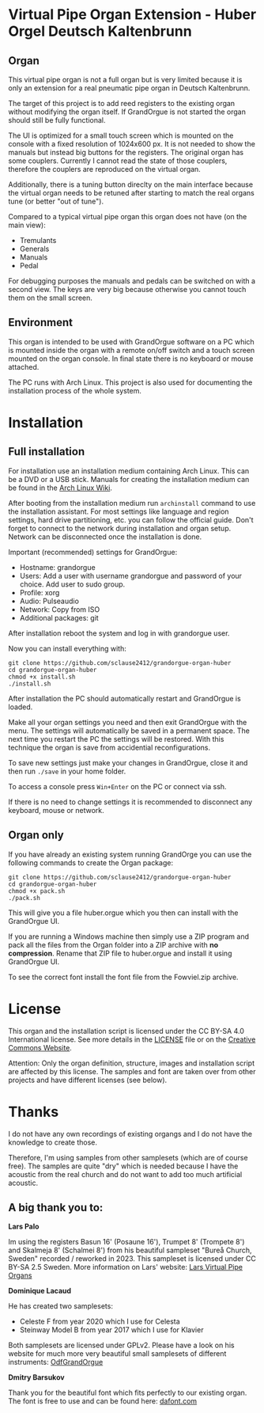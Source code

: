 # Virtual Pipe Organ Extension - Huber Orgel Deutsch Kaltenbrunn

## Organ

This virtual pipe organ is not a full organ but is very limited because it is only an extension for a real pneumatic pipe organ in Deutsch Kaltenbrunn.

The target of this project is to add reed registers to the existing organ without modifying the organ itself. If GrandOrgue is not started the organ should still be fully functional.

The UI is optimized for a small touch screen which is mounted on the console with a fixed resolution of 1024x600 px. It is not needed to show the manuals but instead big buttons for the registers.
The original organ has some couplers. Currently I cannot read the state of those couplers, therefore the couplers are reproduced on the virtual organ.

Additionally, there is a tuning button direclty on the main interface because the virtual organ needs to be retuned after starting to match the real organs tune (or better "out of tune").

Compared to a typical virtual pipe organ this organ does not have (on the main view):

* Tremulants
* Generals
* Manuals
* Pedal

For debugging purposes the manuals and pedals can be switched on with a second view. The keys are very big because otherwise you cannot touch them on the small screen.

## Environment

This organ is intended to be used with GrandOrgue software on a PC which is mounted inside the organ with a remote on/off switch and a touch screen mounted on the organ console.
In final state there is no keyboard or mouse attached.

The PC runs with Arch Linux. This project is also used for documenting the installation process of the whole system.

# Installation

## Full installation

For installation use an installation medium containing Arch Linux. This can be a DVD or a USB stick. Manuals for creating the installation medium can be found in the [Arch Linux Wiki](https://wiki.archlinux.org/).

After booting from the installation medium run `archinstall` command to use the installation assistant.
For most settings like language and region settings, hard drive partitioning, etc. you can follow the official guide.
Don't forget to connect to the network during installation and organ setup. Network can be disconnected once the installation is done.

Important (recommended) settings for GrandOrgue:

* Hostname: grandorgue
* Users: Add a user with username grandorgue and password of your choice. Add user to sudo group.
* Profile: xorg
* Audio: Pulseaudio
* Network: Copy from ISO
* Additional packages: git

After installation reboot the system and log in with grandorgue user.

Now you can install everything with:

```shell
git clone https://github.com/sclause2412/grandorgue-organ-huber
cd grandorgue-organ-huber
chmod +x install.sh
./install.sh
```

After installation the PC should automatically restart and GrandOrgue is loaded.

Make all your organ settings you need and then exit GrandOrgue with the menu. The settings will automatically be saved in a permanent space. The next time you restart the PC the settings will be restored. With this technique the organ is save from accidential reconfigurations.

To save new settings just make your changes in GrandOrgue, close it and then run `./save` in your home folder.

To access a console press `Win+Enter` on the PC or connect via ssh.

If there is no need to change settings it is recommended to disconnect any keyboard, mouse or network.

## Organ only

If you have already an existing system running GrandOrge you can use the following commands to create the Organ package:

```shell
git clone https://github.com/sclause2412/grandorgue-organ-huber
cd grandorgue-organ-huber
chmod +x pack.sh
./pack.sh
```

This will give you a file huber.orgue which you then can install with the GrandOrgue UI.

If you are running a Windows machine then simply use a ZIP program and pack all the files from the Organ folder into a ZIP archive with **no compression**. Rename that ZIP file to huber.orgue and install it using GrandOrgue UI.

To see the correct font install the font file from the Fowviel.zip archive.

# License

This organ and the installation script is licensed under the CC BY-SA 4.0 International license. See more details in the [LICENSE](LICENSE) file or on the [Creative Commons Website](https://creativecommons.org/licenses/by-sa/4.0/).

Attention: Only the organ definition, structure, images and installation script are affected by this license. The samples and font are taken over from other projects and have different licenses (see below).

# Thanks

I do not have any own recordings of existing organgs and I do not have the knowledge to create those.

Therefore, I'm using samples from other samplesets (which are of course free).
The samples are quite "dry" which is needed because I have the acoustic from the real church and do not want to add too much artificial acoustic.

## A big thank you to:

**Lars Palo**

Im using the registers Basun 16' (Posaune 16'), Trumpet 8' (Trompete 8') and Skalmeja 8' (Schalmei 8') from his beautiful sampleset "Bureå Church, Sweden" recorded / reworked in 2023. This sampleset is licensed under CC BY-SA 2.5 Sweden. More information on Lars' website: [Lars Virtual Pipe Organs](https://familjenpalo.se/vpo/)

**Dominique Lacaud**

He has created two samplesets:
* Celeste F from year 2020 which I use for Celesta
* Steinway Model B from year 2017 which I use for Klavier

Both samplesets are licensed under GPLv2. Please have a look on his website for much more very beautiful small samplesets of different instruments: [OdfGrandOrgue](http://orgues-dominiquelacaud.fr/)

**Dmitry Barsukov**

Thank you for the beautiful font which fits perfectly to our existing organ. The font is free to use and can be found here: [dafont.com](https://www.dafont.com/fowviel.font)

